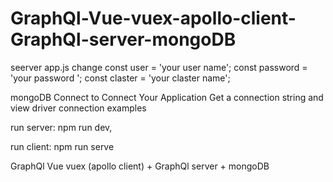 # GraphQl-Vue-vuex-apollo-client-GraphQl-server-mongoDB

seerver app.js change
const user = 'your user name';
const password = 'your password ';
const claster = 'your claster name';

mongoDB Connect to 
Connect Your Application
Get a connection string and view driver connection examples

run server: npm run dev,

run client: npm run serve

GraphQl Vue vuex (apollo client) + GraphQl server + mongoDB
